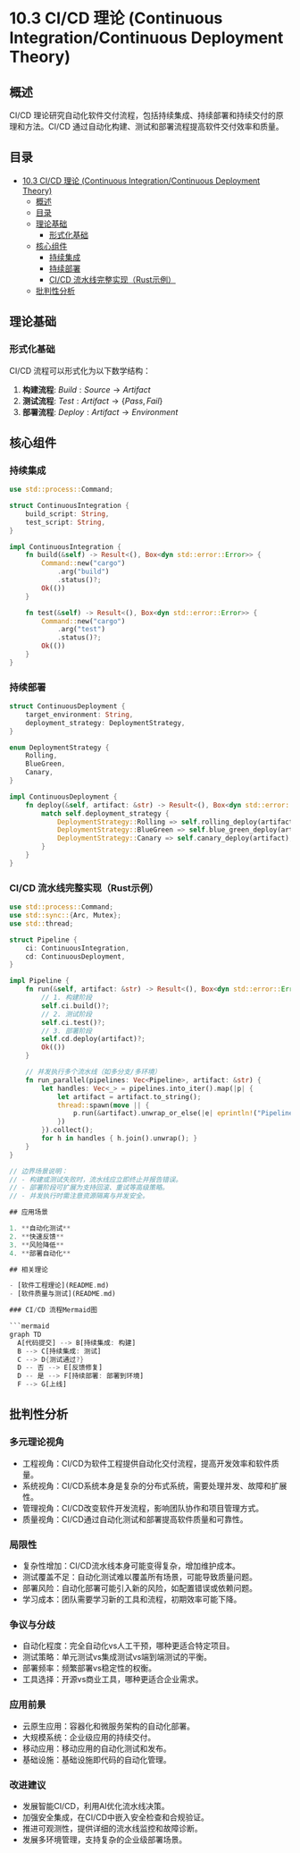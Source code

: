 # 10.3 CI/CD 理论 (Continuous Integration/Continuous Deployment Theory)

## 概述

CI/CD 理论研究自动化软件交付流程，包括持续集成、持续部署和持续交付的原理和方法。CI/CD 通过自动化构建、测试和部署流程提高软件交付效率和质量。

## 目录

- [10.3 CI/CD 理论 (Continuous Integration/Continuous Deployment Theory)](#103-cicd-理论-continuous-integrationcontinuous-deployment-theory)
  - [概述](#概述)
  - [目录](#目录)
  - [理论基础](#理论基础)
    - [形式化基础](#形式化基础)
  - [核心组件](#核心组件)
    - [持续集成](#持续集成)
    - [持续部署](#持续部署)
    - [CI/CD 流水线完整实现（Rust示例）](#cicd-流水线完整实现rust示例)
  - [批判性分析](#批判性分析)

## 理论基础

### 形式化基础

CI/CD 流程可以形式化为以下数学结构：

1. **构建流程**: $Build: Source \rightarrow Artifact$
2. **测试流程**: $Test: Artifact \rightarrow \{Pass, Fail\}$
3. **部署流程**: $Deploy: Artifact \rightarrow Environment$

## 核心组件

### 持续集成

```rust
use std::process::Command;

struct ContinuousIntegration {
    build_script: String,
    test_script: String,
}

impl ContinuousIntegration {
    fn build(&self) -> Result<(), Box<dyn std::error::Error>> {
        Command::new("cargo")
            .arg("build")
            .status()?;
        Ok(())
    }

    fn test(&self) -> Result<(), Box<dyn std::error::Error>> {
        Command::new("cargo")
            .arg("test")
            .status()?;
        Ok(())
    }
}
```

### 持续部署

```rust
struct ContinuousDeployment {
    target_environment: String,
    deployment_strategy: DeploymentStrategy,
}

enum DeploymentStrategy {
    Rolling,
    BlueGreen,
    Canary,
}

impl ContinuousDeployment {
    fn deploy(&self, artifact: &str) -> Result<(), Box<dyn std::error::Error>> {
        match self.deployment_strategy {
            DeploymentStrategy::Rolling => self.rolling_deploy(artifact),
            DeploymentStrategy::BlueGreen => self.blue_green_deploy(artifact),
            DeploymentStrategy::Canary => self.canary_deploy(artifact),
        }
    }
}
```

### CI/CD 流水线完整实现（Rust示例）

```rust
use std::process::Command;
use std::sync::{Arc, Mutex};
use std::thread;

struct Pipeline {
    ci: ContinuousIntegration,
    cd: ContinuousDeployment,
}

impl Pipeline {
    fn run(&self, artifact: &str) -> Result<(), Box<dyn std::error::Error>> {
        // 1. 构建阶段
        self.ci.build()?;
        // 2. 测试阶段
        self.ci.test()?;
        // 3. 部署阶段
        self.cd.deploy(artifact)?;
        Ok(())
    }

    // 并发执行多个流水线（如多分支/多环境）
    fn run_parallel(pipelines: Vec<Pipeline>, artifact: &str) {
        let handles: Vec<_> = pipelines.into_iter().map(|p| {
            let artifact = artifact.to_string();
            thread::spawn(move || {
                p.run(&artifact).unwrap_or_else(|e| eprintln!("Pipeline failed: {}", e));
            })
        }).collect();
        for h in handles { h.join().unwrap(); }
    }
}

// 边界场景说明：
// - 构建或测试失败时，流水线应立即终止并报告错误。
// - 部署阶段可扩展为支持回滚、重试等高级策略。
// - 并发执行时需注意资源隔离与并发安全。

## 应用场景

1. **自动化测试**
2. **快速反馈**
3. **风险降低**
4. **部署自动化**

## 相关理论

- [软件工程理论](README.md)
- [软件质量与测试](README.md)

### CI/CD 流程Mermaid图

```mermaid
graph TD
  A[代码提交] --> B[持续集成: 构建]
  B --> C[持续集成: 测试]
  C --> D{测试通过?}
  D -- 否 --> E[反馈修复]
  D -- 是 --> F[持续部署: 部署到环境]
  F --> G[上线]
```

## 批判性分析

### 多元理论视角

- 工程视角：CI/CD为软件工程提供自动化交付流程，提高开发效率和软件质量。
- 系统视角：CI/CD系统本身是复杂的分布式系统，需要处理并发、故障和扩展性。
- 管理视角：CI/CD改变软件开发流程，影响团队协作和项目管理方式。
- 质量视角：CI/CD通过自动化测试和部署提高软件质量和可靠性。

### 局限性

- 复杂性增加：CI/CD流水线本身可能变得复杂，增加维护成本。
- 测试覆盖不足：自动化测试难以覆盖所有场景，可能导致质量问题。
- 部署风险：自动化部署可能引入新的风险，如配置错误或依赖问题。
- 学习成本：团队需要学习新的工具和流程，初期效率可能下降。

### 争议与分歧

- 自动化程度：完全自动化vs人工干预，哪种更适合特定项目。
- 测试策略：单元测试vs集成测试vs端到端测试的平衡。
- 部署频率：频繁部署vs稳定性的权衡。
- 工具选择：开源vs商业工具，哪种更适合企业需求。

### 应用前景

- 云原生应用：容器化和微服务架构的自动化部署。
- 大规模系统：企业级应用的持续交付。
- 移动应用：移动应用的自动化测试和发布。
- 基础设施：基础设施即代码的自动化管理。

### 改进建议

- 发展智能CI/CD，利用AI优化流水线决策。
- 加强安全集成，在CI/CD中嵌入安全检查和合规验证。
- 推进可观测性，提供详细的流水线监控和故障诊断。
- 发展多环境管理，支持复杂的企业级部署场景。
